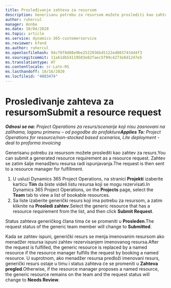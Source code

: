 ```yaml
---
title: Prosleđivanje zahteva za resursom
description: Generisanu potrebu za resursom možete proslediti kao zahtev za resurs. Zahtev se zatim šalje menadžeru resursa radi ispunjavanja.
author: ruhercul
manager: Annbe
ms.date: 10/04/2020
ms.topic: article
ms.service: dynamics-365-customerservice
ms.reviewer: kfend
ms.author: ruhercul
ms.openlocfilehash: 94cf0f0d88e9be2522936b45122ed0037434d4f3
ms.sourcegitcommit: 11a61db54119503e82faec5f99c4273e8d1247e5
ms.translationtype: HT
ms.contentlocale: sr-Latn-RS
ms.lasthandoff: 10/16/2020
ms.locfileid: "4083474"
---
```

# <a name="submit-a-resource-request"></a><span data-ttu-id="84689-104">Prosleđivanje zahteva za resursom</span><span class="sxs-lookup"><span data-stu-id="84689-104">Submit a resource request</span></span>

<span data-ttu-id="84689-105">_**Odnosi se na:** Project Operations za resurs/scenarije koji nisu zasnovani na zalihama, laganu primenu – od pogodbe do profakture_</span><span class="sxs-lookup"><span data-stu-id="84689-105">_**Applies To:** Project Operations for resource/non-stocked based scenarios, Lite deployment - deal to proforma invoicing_</span></span>

<span data-ttu-id="84689-106">Generisanu potrebu za resursom možete proslediti kao zahtev za resurs.</span><span class="sxs-lookup"><span data-stu-id="84689-106">You can submit a generated resource requirement as a resource request.</span></span> <span data-ttu-id="84689-107">Zahtev se zatim šalje menadžeru resursa radi ispunjavanja.</span><span class="sxs-lookup"><span data-stu-id="84689-107">The request is then sent to a resource manager for fulfillment.</span></span>

1. <span data-ttu-id="84689-108">U usluzi Dynamics 365 Project Operations, na stranici **Projekti** izaberite karticu **Tim** da biste videli listu resursa koji se mogu rezervisati.</span><span class="sxs-lookup"><span data-stu-id="84689-108">In Dynamics 365 Project Operations, on the **Projects** page, select the **Team** tab to view a list of bookable resources.</span></span> 
2. <span data-ttu-id="84689-109">Sa liste izaberite generički resurs koji ima potrebu za resursom, a zatim kliknite na **Prosledi zahtev**.</span><span class="sxs-lookup"><span data-stu-id="84689-109">Select the generic resource that has a resource requirement from the list, and then click **Submit Request**.</span></span>

<span data-ttu-id="84689-110">Status zahteva generičkog člana tima će se promeniti u **Prosleđen**.</span><span class="sxs-lookup"><span data-stu-id="84689-110">The request status of the generic team member will change to **Submitted**.</span></span>

<span data-ttu-id="84689-111">Kada se zahtev ispuni, generički resurs se menja imenovanim resursom ako menadžer resursa ispuni zahtev rezervisanjem imenovanog resursa.</span><span class="sxs-lookup"><span data-stu-id="84689-111">After the request is fulfilled, the generic resource is replaced by a named resource if the resource manager fulfills the request by booking a named resource.</span></span> <span data-ttu-id="84689-112">U suprotnom, ako menadžer resursa predloži imenovani resurs, generički resurs ostaje u timu i status zahteva će se promeniti u **Zahteva pregled**.</span><span class="sxs-lookup"><span data-stu-id="84689-112">Otherwise, if the resource manager proposes a named resource, the generic resource remains on the team and the request status will change to **Needs Review**.</span></span>
